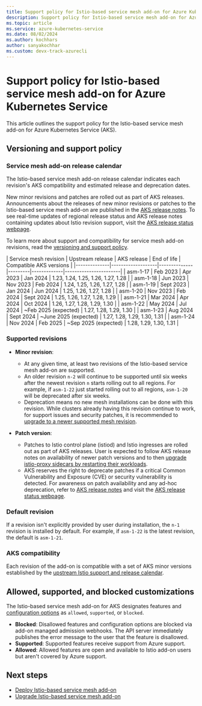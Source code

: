 ```yaml
---
title: Support policy for Istio-based service mesh add-on for Azure Kubernetes Service
description: Support policy for Istio-based service mesh add-on for Azure Kubernetes Service
ms.topic: article
ms.service: azure-kubernetes-service
ms.date: 08/02/2024
ms.author: kochhars
author: sanyakochhar
ms.custom: devx-track-azurecli
---
```

# Support policy for Istio-based service mesh add-on for Azure Kubernetes Service

This article outlines the support policy for the Istio-based service mesh add-on for Azure Kubernetes Service (AKS).

## Versioning and support policy

### Service mesh add-on release calendar

The Istio-based service mesh add-on release calendar indicates each revision's AKS compatibility and estimated release and deprecation dates.

New minor revisions and patches are rolled out as part of AKS releases. Announcements about the releases of new minor revisions or patches to the Istio-based service mesh add-on are published in the [AKS release notes][aks-release-notes]. To see real-time updates of regional release status and AKS release notes containing updates about Istio revision support, visit the [AKS release status webpage][aks-release-status].

To learn more about support and compatibility for service mesh add-on revisions, read the [versioning and support policy](./istio-support-policy.md#versioning-and-support-policy).

|  Service mesh revision | Upstream release  | AKS release  | End of life | Compatible AKS versions |
|--------------|-------------------|--------------|---------|-------------|-----------------------|
| asm-1-17 | Feb 2023 | Apr 2023 | Jan 2024 | 1.23, 1.24, 1.25, 1.26, 1.27, 1.28 |
| asm-1-18 | Jun 2023 | Nov 2023 | Feb 2024 | 1.24, 1.25, 1.26, 1.27, 1.28 |
| asm-1-19 | Sept 2023 | Jan 2024 | Jun 2024 | 1.25, 1.26, 1.27, 1.28 |
| asm-1-20 | Nov 2023 | Feb 2024 | Sept 2024 | 1.25, 1.26, 1.27, 1.28, 1.29 |
| asm-1-21 | Mar 2024 | Apr 2024 | Oct 2024 | 1.26, 1.27, 1.28, 1.29, 1.30 |
| asm-1-22 | May 2024 | Jul 2024 | ~Feb 2025 (expected) | 1.27, 1.28, 1.29, 1.30 |
| asm-1-23 | Aug 2024 | Sept 2024 | ~June 2025 (expected) | 1.27, 1.28, 1.29, 1.30, 1.31 |
| asm-1-24 | Nov 2024 | Feb 2025 | ~Sep 2025 (expected) | 1.28, 1.29, 1.30, 1.31 |

### Supported revisions
- **Minor revision**:
    - At any given time, at least two revisions of the Istio-based service mesh add-on are supported.
    - An older revision `n-2` will continue to be supported until six weeks after the newest revision `n` starts rolling out to all regions. For example, if `asm-1-22` just started rolling out to all regions, `asm-1-20` will be deprecated after six weeks.
    - Deprecation means no new mesh installations can be done with this revision. While clusters already having this revision continue to work, for support issues and security patches, it is recommended to [upgrade to a newer supported mesh revision][istio-minor-upgrade].
    
- **Patch version**: 
    - Patches to Istio control plane (istiod) and Istio ingresses are rolled out as part of AKS releases. User is expected to follow AKS release notes on availability of newer patch versions and to then [upgrade istio-proxy sidecars by restarting their workloads][istio-patch-upgrade].
    - AKS reserves the right to deprecate patches if a critical Common Vulnerability and Exposure (CVE) or security vulnerability is detected. For awareness on patch availability and any ad-hoc deprecation, refer to [AKS release notes][aks-release-notes] and visit the [AKS release status webpage][aks-release-status].
    
    
### Default revision
If a revision isn't explicitly provided by user during installation, the `n-1` revision is installed by default. For example, if `asm-1-22` is the latest revision, the default is `asm-1-21`.

### AKS compatibility
Each revision of the add-on is compatible with a set of AKS minor versions established by the [upstream Istio support and release calendar][istio-support-calendar].

## Allowed, supported, and blocked customizations

The Istio-based service mesh add-on for AKS designates features and [configuration options][istio-meshconfig] as `allowed`, `supported`, or `blocked`.

- **Blocked**: Disallowed features and configuration options are blocked via add-on managed admission webhooks. The API server immediately publishes the error message to the user that the feature is disallowed.
- **Supported**: Supported features receive support from Azure support.
- **Allowed**: Allowed features are open and available to Istio add-on users but aren't covered by Azure support.

## Next steps

* [Deploy Istio-based service mesh add-on][istio-deploy-addon]
* [Upgrade Istio-based service mesh add-on][istio-upgrade]

<!-- LINKS - External -->
[aks-release-notes]: https://github.com/Azure/AKS/releases
[aks-release-status]: https://releases.aks.azure.com/
[istio-support-calendar]: https://istio.io/latest/docs/releases/supported-releases/#support-status-of-istio-releases

<!-- LINKS - Internal -->
[istio-deploy-addon]: ./istio-deploy-addon.md
[istio-upgrade]: ./istio-upgrade.md
[istio-minor-upgrade]: ./istio-upgrade.md#minor-revision-upgrade
[istio-patch-upgrade]: ./istio-upgrade.md#patch-version-upgrade
[istio-meshconfig]: ./istio-meshconfig.md#allowed-supported-and-blocked-meshconfig-values